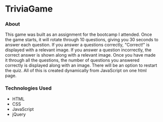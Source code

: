 # TriviaGame

### About
This game was built as an assignment for the bootcamp I attended. Once the game starts, it will rotate through 10 questions, giving you 30 seconds to answer each question. If you answer a questions correctly, "Correct!" is displayed with a relevant image. If you answer a question incorrectly, the correct answer is shown along with a relevant image. Once you have made it through all the questions, the number of questions you answered correctly is displayed along with an image. There will be an option to restart the quiz. All of this is created dynamically from JavaScript on one html page. 

### Technologies Used
* HTML
* CSS
* JavaScript
* jQuery